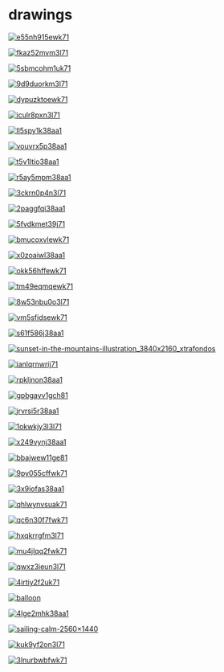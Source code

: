 # drawings

<a href="e55nh915ewk71.png"><img alt="e55nh915ewk71" src="e55nh915ewk71.png"></a>

<a href="fkaz52mvm3l71.png"><img alt="fkaz52mvm3l71" src="fkaz52mvm3l71.png"></a>

<a href="5sbmcohm1uk71.png"><img alt="5sbmcohm1uk71" src="5sbmcohm1uk71.png"></a>

<a href="9d9duorkm3l71.png"><img alt="9d9duorkm3l71" src="9d9duorkm3l71.png"></a>

<a href="dypuzktoewk71.png"><img alt="dypuzktoewk71" src="dypuzktoewk71.png"></a>

<a href="iculr8pxn3l71.png"><img alt="iculr8pxn3l71" src="iculr8pxn3l71.png"></a>

<a href="ll5spy1k38aa1.webp"><img alt="ll5spy1k38aa1" src="ll5spy1k38aa1.webp"></a>

<a href="vouvrx5p38aa1.webp"><img alt="vouvrx5p38aa1" src="vouvrx5p38aa1.webp"></a>

<a href="t5v1ltio38aa1.webp"><img alt="t5v1ltio38aa1" src="t5v1ltio38aa1.webp"></a>

<a href="r5ay5mpm38aa1.webp"><img alt="r5ay5mpm38aa1" src="r5ay5mpm38aa1.webp"></a>

<a href="3ckrn0p4n3l71.png"><img alt="3ckrn0p4n3l71" src="3ckrn0p4n3l71.png"></a>

<a href="2paggfqi38aa1.webp"><img alt="2paggfqi38aa1" src="2paggfqi38aa1.webp"></a>

<a href="5fvdkmet39j71.png"><img alt="5fvdkmet39j71" src="5fvdkmet39j71.png"></a>

<a href="bmucoxvlewk71.png"><img alt="bmucoxvlewk71" src="bmucoxvlewk71.png"></a>

<a href="x0zoaiwl38aa1.webp"><img alt="x0zoaiwl38aa1" src="x0zoaiwl38aa1.webp"></a>

<a href="okk56hffewk71.png"><img alt="okk56hffewk71" src="okk56hffewk71.png"></a>

<a href="tm49eqmqewk71.png"><img alt="tm49eqmqewk71" src="tm49eqmqewk71.png"></a>

<a href="8w53nbu0o3l71.png"><img alt="8w53nbu0o3l71" src="8w53nbu0o3l71.png"></a>

<a href="vm5sfidsewk71.png"><img alt="vm5sfidsewk71" src="vm5sfidsewk71.png"></a>

<a href="s61f586j38aa1.webp"><img alt="s61f586j38aa1" src="s61f586j38aa1.webp"></a>

<a href="sunset-in-the-mountains-illustration_3840x2160_xtrafondos.png"><img alt="sunset-in-the-mountains-illustration_3840x2160_xtrafondos" src="sunset-in-the-mountains-illustration_3840x2160_xtrafondos.png"></a>

<a href="ianlqrnwrij71.png"><img alt="ianlqrnwrij71" src="ianlqrnwrij71.png"></a>

<a href="rpkljnon38aa1.webp"><img alt="rpkljnon38aa1" src="rpkljnon38aa1.webp"></a>

<a href="gpbgayv1gch81.webp"><img alt="gpbgayv1gch81" src="gpbgayv1gch81.webp"></a>

<a href="jrvrsi5r38aa1.webp"><img alt="jrvrsi5r38aa1" src="jrvrsi5r38aa1.webp"></a>

<a href="1okwkjy3l3l71.png"><img alt="1okwkjy3l3l71" src="1okwkjy3l3l71.png"></a>

<a href="x249vynj38aa1.webp"><img alt="x249vynj38aa1" src="x249vynj38aa1.webp"></a>

<a href="bbajwew11ge81.png"><img alt="bbajwew11ge81" src="bbajwew11ge81.png"></a>

<a href="9py055cffwk71.png"><img alt="9py055cffwk71" src="9py055cffwk71.png"></a>

<a href="3x9iofas38aa1.webp"><img alt="3x9iofas38aa1" src="3x9iofas38aa1.webp"></a>

<a href="qhlwynvsuak71.jpg"><img alt="qhlwynvsuak71" src="qhlwynvsuak71.jpg"></a>

<a href="qc6n30f7fwk71.png"><img alt="qc6n30f7fwk71" src="qc6n30f7fwk71.png"></a>

<a href="hxqkrrgfm3l71.png"><img alt="hxqkrrgfm3l71" src="hxqkrrgfm3l71.png"></a>

<a href="mu4jlqq2fwk71.png"><img alt="mu4jlqq2fwk71" src="mu4jlqq2fwk71.png"></a>

<a href="qwxz3ieun3l71.png"><img alt="qwxz3ieun3l71" src="qwxz3ieun3l71.png"></a>

<a href="4irtiy2f2uk71.png"><img alt="4irtiy2f2uk71" src="4irtiy2f2uk71.png"></a>

<a href="balloon.jpg"><img alt="balloon" src="balloon.jpg"></a>

<a href="4lge2mhk38aa1.webp"><img alt="4lge2mhk38aa1" src="4lge2mhk38aa1.webp"></a>

<a href="sailing-calm-2560×1440.jpg"><img alt="sailing-calm-2560×1440" src="sailing-calm-2560×1440.jpg"></a>

<a href="kuk9yf2on3l71.png"><img alt="kuk9yf2on3l71" src="kuk9yf2on3l71.png"></a>

<a href="3lnurbwbfwk71.png"><img alt="3lnurbwbfwk71" src="3lnurbwbfwk71.png"></a>

